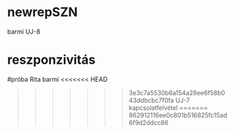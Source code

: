 # newrepSZN
barmi
UJ-8
# reszponzivitás
#próba Rita
barmi
<<<<<<< HEAD
>>>>>>> 3e3c7a5530b6a154a28ee6f58b043ddbcbc7f0fa
UJ-7 kapcsolatfelvétel
=======
>>>>>>> 862912116ee0c801b516825fc15ad6f9d2ddcc86

